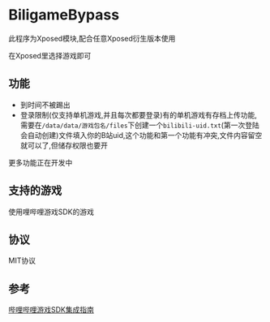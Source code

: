 # BiligameBypass

此程序为Xposed模块,配合任意Xposed衍生版本使用

在Xposed里选择游戏即可

## 功能
* 到时间不被踢出
* 登录限制(仅支持单机游戏,并且每次都要登录)有的单机游戏有存档上传功能,需要在`/data/data/游戏包名/files`下创建一个`bilibili-uid.txt`(第一次登陆会自动创建)文件填入你的B站uid,这个功能和第一个功能有冲突,文件内容留空就可以了,但储存权限也要开

更多功能正在开发中

## 支持的游戏
使用哩哔哩游戏SDK的游戏

## 协议

MIT协议

## 参考

[哔哩哔哩游戏SDK集成指南](http://open.biligame.com/wiki/)
